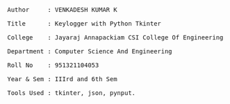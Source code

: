 <pre>Author     : VENKADESH KUMAR K<br>
Title      : Keylogger with Python Tkinter<br>
College    : Jayaraj Annapackiam CSI College Of Engineering<br>
Department : Computer Science And Engineering<br>
Roll No    : 951321104053<br>
Year & Sem : IIIrd and 6th Sem<br>
Tools Used : tkinter, json, pynput.
</pre>
